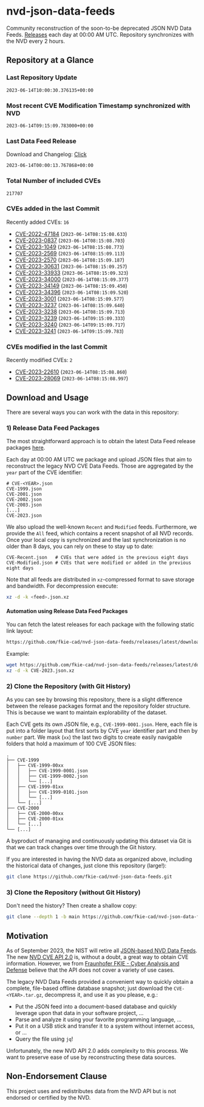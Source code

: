 # nvd-json-data-feeds

Community reconstruction of the soon-to-be deprecated JSON NVD Data Feeds. 
[Releases](https://github.com/fkie-cad/nvd-json-data-feeds/releases/latest) each day at 00:00 AM UTC.
Repository synchronizes with the NVD every 2 hours.

## Repository at a Glance

### Last Repository Update

```plain
2023-06-14T10:00:30.376135+00:00
```

### Most recent CVE Modification Timestamp synchronized with NVD

```plain
2023-06-14T09:15:09.783000+00:00
```

### Last Data Feed Release

Download and Changelog: [Click](https://github.com/fkie-cad/nvd-json-data-feeds/releases/latest)

```plain
2023-06-14T00:00:13.767868+00:00
```

### Total Number of included CVEs

```plain
217707
```

### CVEs added in the last Commit

Recently added CVEs: `16`

* [CVE-2022-47184](CVE-2022/CVE-2022-471xx/CVE-2022-47184.json) (`2023-06-14T08:15:08.633`)
* [CVE-2023-0837](CVE-2023/CVE-2023-08xx/CVE-2023-0837.json) (`2023-06-14T08:15:08.703`)
* [CVE-2023-1049](CVE-2023/CVE-2023-10xx/CVE-2023-1049.json) (`2023-06-14T08:15:08.773`)
* [CVE-2023-2569](CVE-2023/CVE-2023-25xx/CVE-2023-2569.json) (`2023-06-14T08:15:09.113`)
* [CVE-2023-2570](CVE-2023/CVE-2023-25xx/CVE-2023-2570.json) (`2023-06-14T08:15:09.187`)
* [CVE-2023-30631](CVE-2023/CVE-2023-306xx/CVE-2023-30631.json) (`2023-06-14T08:15:09.257`)
* [CVE-2023-33933](CVE-2023/CVE-2023-339xx/CVE-2023-33933.json) (`2023-06-14T08:15:09.323`)
* [CVE-2023-34000](CVE-2023/CVE-2023-340xx/CVE-2023-34000.json) (`2023-06-14T08:15:09.377`)
* [CVE-2023-34149](CVE-2023/CVE-2023-341xx/CVE-2023-34149.json) (`2023-06-14T08:15:09.450`)
* [CVE-2023-34396](CVE-2023/CVE-2023-343xx/CVE-2023-34396.json) (`2023-06-14T08:15:09.520`)
* [CVE-2023-3001](CVE-2023/CVE-2023-30xx/CVE-2023-3001.json) (`2023-06-14T08:15:09.577`)
* [CVE-2023-3237](CVE-2023/CVE-2023-32xx/CVE-2023-3237.json) (`2023-06-14T08:15:09.640`)
* [CVE-2023-3238](CVE-2023/CVE-2023-32xx/CVE-2023-3238.json) (`2023-06-14T08:15:09.713`)
* [CVE-2023-3239](CVE-2023/CVE-2023-32xx/CVE-2023-3239.json) (`2023-06-14T09:15:09.333`)
* [CVE-2023-3240](CVE-2023/CVE-2023-32xx/CVE-2023-3240.json) (`2023-06-14T09:15:09.717`)
* [CVE-2023-3241](CVE-2023/CVE-2023-32xx/CVE-2023-3241.json) (`2023-06-14T09:15:09.783`)


### CVEs modified in the last Commit

Recently modified CVEs: `2`

* [CVE-2023-22610](CVE-2023/CVE-2023-226xx/CVE-2023-22610.json) (`2023-06-14T08:15:08.860`)
* [CVE-2023-28069](CVE-2023/CVE-2023-280xx/CVE-2023-28069.json) (`2023-06-14T08:15:08.997`)


## Download and Usage

There are several ways you can work with the data in this repository:

### 1) Release Data Feed Packages

The most straightforward approach is to obtain the latest Data Feed release packages [here](https://github.com/fkie-cad/nvd-json-data-feeds/releases/latest).

Each day at 00:00 AM UTC we package and upload JSON files that aim to reconstruct the legacy NVD CVE Data Feeds.
Those are aggregated by the `year` part of the CVE identifier:

```
# CVE-<YEAR>.json
CVE-1999.json
CVE-2001.json
CVE-2002.json
CVE-2003.json
[...]
CVE-2023.json
```

We also upload the well-known `Recent` and `Modified` feeds.
Furthermore, we provide the `All` feed, which contains a recent snapshot of all NVD records.
Once your local copy is synchronized and the last synchronization is no older than 8 days, you can rely on these to stay up to date:

```plain
CVE-Recent.json   # CVEs that were added in the previous eight days
CVE-Modified.json # CVEs that were modified or added in the previous eight days
```

Note that all feeds are distributed in `xz`-compressed format to save storage and bandwidth.
For decompression execute:

```sh
xz -d -k <feed>.json.xz
```


#### Automation using Release Data Feed Packages

You can fetch the latest releases for each package with the following static link layout:

```sh
https://github.com/fkie-cad/nvd-json-data-feeds/releases/latest/download/CVE-<YEAR>.json.xz
```

Example:

```sh
wget https://github.com/fkie-cad/nvd-json-data-feeds/releases/latest/download/CVE-2023.json.xz
xz -d -k CVE-2023.json.xz
```

### 2) Clone the Repository (with Git History)

As you can see by browsing this repository, there is a slight difference between the release packages format and the repository folder structure.
This is because we want to maintain explorability of the dataset.

Each CVE gets its own JSON file, e.g., `CVE-1999-0001.json`.
Here, each file is put into a folder layout that first sorts by CVE `year` identifier part and then by `number` part.
We mask (`xx`) the last two digits to create easily navigable folders that hold a maximum of 100 CVE JSON files:

```plain
.
├── CVE-1999
│   ├── CVE-1999-00xx
│   │   ├── CVE-1999-0001.json
│   │   ├── CVE-1999-0002.json
│   │   └── [...]
│   ├── CVE-1999-01xx
│   │   ├── CVE-1999-0101.json
│   │   └── [...]
│   └── [...]
├── CVE-2000
│   ├── CVE-2000-00xx
│   ├── CVE-2000-01xx
│   └── [...]
└── [...]
```

A byproduct of managing and continuously updating this dataset via Git is that we can track changes over time through the Git history.

If you are interested in having the NVD data as organized above, including the historical data of changes, just clone this repository (large!):

```sh
git clone https://github.com/fkie-cad/nvd-json-data-feeds.git
```

### 3) Clone the Repository (without Git History)

Don't need the history? Then create a shallow copy:

```sh
git clone --depth 1 -b main https://github.com/fkie-cad/nvd-json-data-feeds.git
```

## Motivation

As of September 2023, the NIST will retire all [JSON-based NVD Data Feeds](https://nvd.nist.gov/vuln/data-feeds#divRetirementBanner-1).
The new [NVD CVE API 2.0](https://nvd.nist.gov/developers/vulnerabilities) is, without a doubt, a great way to obtain CVE information.
However, we from [Fraunhofer FKIE - Cyber Analysis and Defense](https://www.fkie.fraunhofer.de/en/departments/cad.html) believe that the API does not cover a variety of use cases.

The legacy NVD Data Feeds provided a convenient way to quickly obtain a complete, file-based offline database snapshot; just download the `CVE-<YEAR>.tar.gz`, decompress it, and use it as you please, e.g.:

* Put the JSON feed into a document-based database and quickly leverage upon that data in your software project, ...
* Parse and analyze it using your favorite programming language, ...
* Put it on a USB stick and transfer it to a system without internet access, or ...
* Query the file using `jq`!

Unfortunately, the new NVD API 2.0 adds complexity to this process.
We want to preserve ease of use by reconstructing these data sources.

## Non-Endorsement Clause

This project uses and redistributes data from the NVD API but is not endorsed or certified by the NVD.